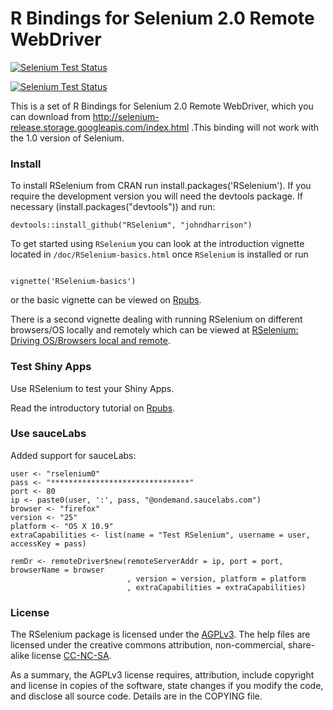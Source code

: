 R Bindings for Selenium 2.0 Remote WebDriver
==========================

[![Selenium Test Status](https://saucelabs.com/buildstatus/rselenium0)](https://saucelabs.com/u/rselenium0)

[![Selenium Test Status](https://saucelabs.com/browser-matrix/rselenium0.svg)](https://saucelabs.com/u/rselenium0)

This is a set of R Bindings for Selenium 2.0 Remote WebDriver, which you
can download from http://selenium-release.storage.googleapis.com/index.html .This binding will not work with the
1.0 version of Selenium.

### Install 

To install RSelenium from CRAN run install.packages('RSelenium'). If you require the development version you will need the devtools package. If necessary (install.packages("devtools")) and run:

```
devtools::install_github("RSelenium", "johndharrison")
```

To get started using `RSelenium` you can look at the introduction vignette located 
in `/doc/RSelenium-basics.html` once `RSelenium` is installed or run

```

vignette('RSelenium-basics')

```

or the basic vignette can be viewed on [Rpubs](http://rpubs.com/johndharrison/12843).

There is a second vignette dealing with running RSelenium on different browsers/OS locally and remotely which can be viewed at [RSelenium: Driving OS/Browsers local and remote](http://rpubs.com/johndharrison/13885).

### Test Shiny Apps

Use RSelenium to test your Shiny Apps.

Read the introductory tutorial on [Rpubs](http://rpubs.com/johndharrison/13408).


### Use sauceLabs
Added support for sauceLabs:

```
user <- "rselenium0"
pass <- "*******************************"
port <- 80
ip <- paste0(user, ':', pass, "@ondemand.saucelabs.com")
browser <- "firefox"
version <- "25"
platform <- "OS X 10.9"
extraCapabilities <- list(name = "Test RSelenium", username = user, accessKey = pass)

remDr <- remoteDriver$new(remoteServerAddr = ip, port = port, browserName = browser
                          , version = version, platform = platform
                          , extraCapabilities = extraCapabilities)
```

### License

The RSelenium package is licensed under the <a href="http://www.tldrlegal.com/l/AGPL3" target="_blank">AGPLv3</a>. The help files are licensed under the creative commons attribution, non-commercial, share-alike license <a href="http://creativecommons.org/licenses/by-nc-sa/4.0/" target="_blank">CC-NC-SA</a>.

As a summary, the AGPLv3 license requires, attribution, include copyright and license in copies of the software, state changes if you modify the code, and disclose all source code. Details are in the COPYING file.